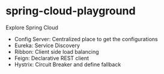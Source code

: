 # spring-cloud-playground
Explore Spring Cloud
* Config Server: Centralized place to get the configurations
* Eureka: Service Discovery
* Ribbon: Client side load balancing
* Feign: Declarative REST client
* Hystrix: Circuit Breaker and define fallback
